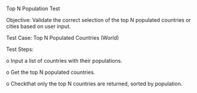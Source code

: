 Top N Population Test

Objective: Validate the correct selection of the top N populated countries or cities based on user input.

Test Case: Top N Populated Countries (World)

Test Steps:
  
  o    Input a list of countries with their populations.
  
  o    Get the top N populated countries.

  o    Checkthat only the top N countries are returned, sorted by population.
